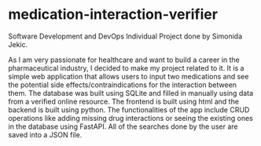 # medication-interaction-verifier
Software Development and DevOps Individual Project done by Simonida Jekic.

As I am very passionate for healthcare and want to build a career in the pharmaceutical industry, I decided to make my project related to it. It is a simple web application that allows users to input two medications and see the potential side effects/contraindications for the interaction between them. The database was built using SQLite and filled in manually using data from a verified online resource. The frontend is built using html and the backend is built using python. The functionalities of the app include CRUD operations like adding missing drug interactions or seeing the existing ones in the database using FastAPI. All of the searches done by the user are saved into a JSON file. 
